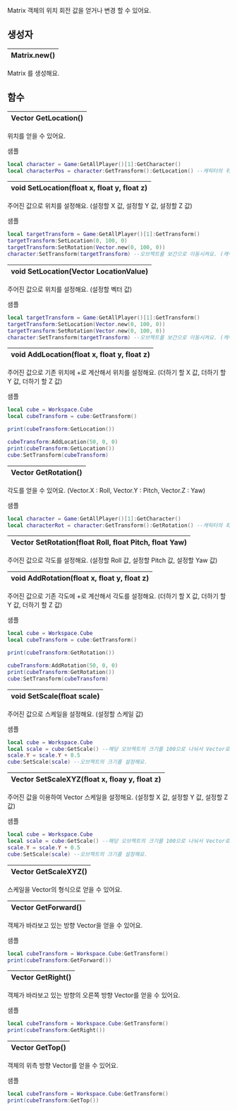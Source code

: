 
Matrix 객체의 위치 회전 값을 얻거나 변경 할 수 있어요. 
## **생성자**

| **Matrix.new()** |
| :--- |

Matrix 를 생성해요. 
## **함수**





| **Vector GetLocation()** |
| :--- |

위치를 얻을 수 있어요. 

샘플 

```lua
local character = Game:GetAllPlayer()[1]:GetCharacter()
local characterPos = character:GetTransform():GetLocation() --캐릭터의 위치값을 Vector로 반환해요.
```




| **void SetLocation(float x, float y, float z)** |
| :--- |

주어진 값으로 위치를 설정해요. (설정할 X 값, 설정할 Y 값, 설정할 Z 값) 

샘플 

```lua
local targetTransform = Game:GetAllPlayer()[1]:GetTransform()
targetTransform:SetLocation(0, 100, 0)
targetTransform:SetRotation(Vector.new(0, 100, 0))
character:SetTransform(targetTransform) --오브젝트를 보간으로 이동시켜요. (캐릭터는 보간없이 움직여요.)
```




| **void SetLocation(Vector LocationValue)** |
| :--- |

주어진 값으로 위치를 설정해요. (설정할 벡터 값) 

샘플 

```lua
local targetTransform = Game:GetAllPlayer()[1]:GetTransform()
targetTransform:SetLocation(Vector.new(0, 100, 0))
targetTransform:SetRotation(Vector.new(0, 100, 0))
character:SetTransform(targetTransform) --오브젝트를 보간으로 이동시켜요. (캐릭터는 보간없이 움직여요.)
```




| **void AddLocation(float x, float y, float z)** |
| :--- |

주어진 값으로 기존 위치에 +로 계산해서 위치를 설정해요. (더하기 할 X 값, 더하기 할 Y 값, 더하기 할 Z 값) 

샘플 

```lua
local cube = Workspace.Cube
local cubeTransform = cube:GetTransform()

print(cubeTransform:GetLocation())

cubeTransform:AddLocation(50, 0, 0)
print(cubeTransform:GetLocation())
cube:SetTransform(cubeTransform)
```




| **Vector GetRotation()** |
| :--- |

각도를 얻을 수 있어요. (Vector.X : Roll, Vector.Y : Pitch, Vector.Z : Yaw) 

샘플 

```lua
local character = Game:GetAllPlayer()[1]:GetCharacter()
local characterRot = character:GetTransform():GetRotation() --캐릭터의 회전값을 Vector로 반환해요.
```




| **Vector SetRotation(float Roll, float Pitch, float Yaw)** |
| :--- |

주어진 값으로 각도를 설정해요. (설정할 Roll 값, 설정할 Pitch 값, 설정할 Yaw 값) 




| **void AddRotation(float x, float y, float z)** |
| :--- |

주어진 값으로 기존 각도에 +로 계산해서 각도를 설정해요. (더하기 할 X 값, 더하기 할 Y 값, 더하기 할 Z 값) 

샘플 

```lua
local cube = Workspace.Cube
local cubeTransform = cube:GetTransform()

print(cubeTransform:GetRotation())

cubeTransform:AddRotation(50, 0, 0)
print(cubeTransform:GetRotation())
cube:SetTransform(cubeTransform)
```




| **void SetScale(float scale)** |
| :--- |

주어진 값으로 스케일을 설정해요. (설정할 스케일 값) 

샘플 

```lua
local cube = Workspace.Cube
local scale = cube:GetScale() --해당 오브젝트의 크기를 100으로 나눠서 Vector로 반환해요.(예를 들어 x값이 100이면 1로 반한돼요.)
scale.Y = scale.Y + 0.5
cube:SetScale(scale) --오브젝트의 크기를 설정해요.
```




| **Vector SetScaleXYZ(float x, floay y, float z)** |
| :--- |

주어진 값을 이용하여 Vector 스케일을 설정해요. (설정할 X 값, 설정할 Y 값, 설정할 Z 값) 

샘플 

```lua
local cube = Workspace.Cube
local scale = cube:GetScale() --해당 오브젝트의 크기를 100으로 나눠서 Vector로 반환해요.(예를 들어 x값이 100이면 1로 반한돼요.)
scale.Y = scale.Y + 0.5
cube:SetScale(scale) --오브젝트의 크기를 설정해요.
```




| **Vector GetScaleXYZ()** |
| :--- |

스케일을 Vector의 형식으로 얻을 수 있어요. 




| **Vector GetForward()** |
| :--- |

객체가 바라보고 있는 방향 Vector을 얻을 수 있어요. 

샘플 

```lua
local cubeTransform = Workspace.Cube:GetTransform()
print(cubeTransform:GetForward())
```




| **Vector GetRight()** |
| :--- |

객체가 바라보고 있는 방향의 오른쪽 방향 Vector를 얻을 수 있어요. 

샘플 

```lua
local cubeTransform = Workspace.Cube:GetTransform()
print(cubeTransform:GetRight())
```




| **Vector GetTop()** |
| :--- |

객체의 위측 방향 Vector를 얻을 수 있어요. 

샘플 

```lua
local cubeTransform = Workspace.Cube:GetTransform()
print(cubeTransform:GetTop())
```
